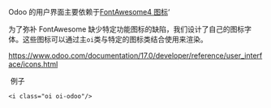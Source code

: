 Odoo 的用户界面主要依赖于[FontAwesome4 图标](https://fontawesome.com/v4/icons/)‘

为了弥补 FontAwesome 缺少特定功能图标的缺陷，我们设计了自己的图标字体。这些图标可以通过主`oi`类与特定的图标类结合使用来渲染。

https://www.odoo.com/documentation/17.0/developer/reference/user_interface/icons.html

 例子
```
<i class="oi oi-odoo"/>
```
